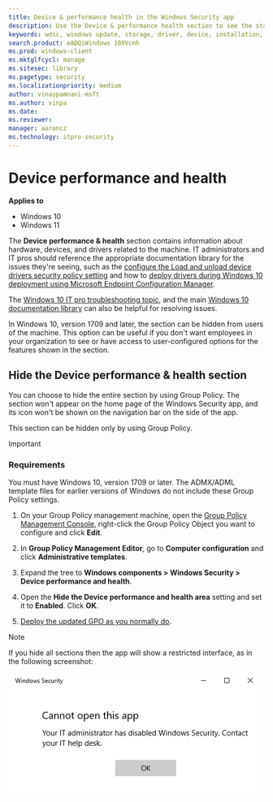 ```yaml
---
title: Device & performance health in the Windows Security app
description: Use the Device & performance health section to see the status of the machine and note any storage, update, battery, driver, or hardware configuration issues
keywords: wdsc, windows update, storage, driver, device, installation, battery, health, status
search.product: eADQiWindows 10XVcnh
ms.prod: windows-client
ms.mktglfcycl: manage
ms.sitesec: library
ms.pagetype: security
ms.localizationpriority: medium
author: vinaypamnani-msft
ms.author: vinpa
ms.date: 
ms.reviewer: 
manager: aaroncz
ms.technology: itpro-security
---
```



# Device performance and health

**Applies to**

- Windows 10
- Windows 11


The **Device performance & health** section contains information about hardware, devices, and drivers related to the machine. IT administrators and IT pros should reference the appropriate documentation library for the issues they're seeing, such as the [configure the Load and unload device drivers security policy setting](/windows/device-security/security-policy-settings/load-and-unload-device-drivers) and how to [deploy drivers during Windows 10 deployment using Microsoft Endpoint Configuration Manager](/windows/deployment/deploy-windows-cm/add-drivers-to-a-windows-10-deployment-with-windows-pe-using-configuration-manager).

The [Windows 10 IT pro troubleshooting topic](/windows/client-management/windows-10-support-solutions), and the main [Windows 10 documentation library](/windows/windows-10/) can also be helpful for resolving issues.


In Windows 10, version 1709 and later, the section can be hidden from users of the machine. This option can be useful if you don't want employees in your organization to see or have access to user-configured options for the features shown in the section.


## Hide the Device performance & health section

You can choose to hide the entire section by using Group Policy. The section won't appear on the home page of the Windows Security app, and its icon won't be shown on the navigation bar on the side of the app.

This section can be hidden only by using Group Policy.

>[!IMPORTANT]
>### Requirements
>
>You must have Windows 10, version 1709 or later. The ADMX/ADML template files for earlier versions of Windows do not include these Group Policy settings. 

1.  On your Group Policy management machine, open the [Group Policy Management Console](/previous-versions/windows/it-pro/windows-server-2008-R2-and-2008/cc731212(v=ws.11)), right-click the Group Policy Object you want to configure and click **Edit**.

3.  In **Group Policy Management Editor**, go to **Computer configuration** and click **Administrative templates**.

5.  Expand the tree to **Windows components > Windows Security > Device performance and health**.

6.  Open the **Hide the Device performance and health area** setting and set it to **Enabled**. Click **OK**.

7. [Deploy the updated GPO as you normally do](/windows/win32/srvnodes/group-policy). 

>[!NOTE]
>If you hide all sections then the app will show a restricted interface, as in the following screenshot:
>  
>![Windows Security app with all sections hidden by Group Policy.](images/wdsc-all-hide.png)